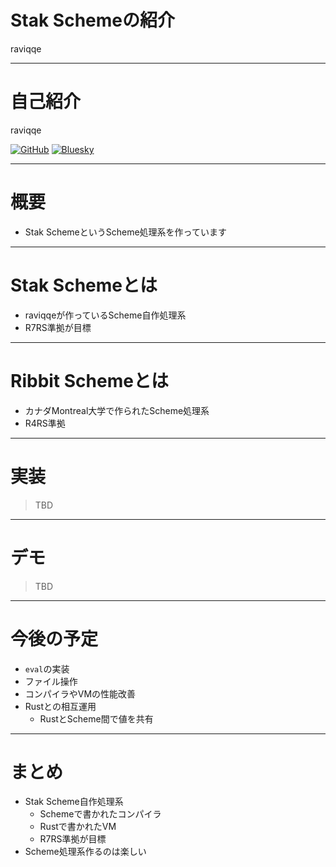 # Stak Schemeの紹介

raviqqe

---

# 自己紹介

raviqqe

[![GitHub](https://img.shields.io/badge/github-raviqqe-red.svg?style=flat-square)](https://github.com/raviqqe)
[![Bluesky](https://img.shields.io/badge/bluesky-raviqqe-blue.svg?style=flat-square)](https://bsky.app/profile/raviqqe.bsky.social)

---

# 概要

- Stak SchemeというScheme処理系を作っています

---

# Stak Schemeとは

- raviqqeが作っているScheme自作処理系
- R7RS準拠が目標

---

# Ribbit Schemeとは

- カナダMontreal大学で作られたScheme処理系
- R4RS準拠

---

# 実装

> TBD

---

# デモ

> TBD

---

# 今後の予定

- `eval`の実装
- ファイル操作
- コンパイラやVMの性能改善
- Rustとの相互運用
  - RustとScheme間で値を共有

---

# まとめ

- Stak Scheme自作処理系
  - Schemeで書かれたコンパイラ
  - Rustで書かれたVM
  - R7RS準拠が目標
- Scheme処理系作るのは楽しい
